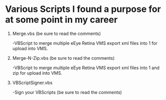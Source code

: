 Various Scripts I found a purpose for at some point in my career
================================================================

1. Merge.vbs (be sure to read the comments)

   -VBScript to merge multiple eEye Retina VMS export xml files into 1 for upload into VMS.

2. Merge-N-Zip.vbs (be sure to read the comments)

   -VBScript to merge multiple eEye Retina VMS export xml files into 1 and zip for upload into VMS.

3. VBScriptSigner.vbs

   -Sign your VBScripts (be sure to read the comments)
